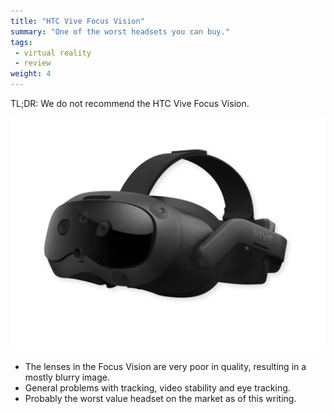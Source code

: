 ```yaml
---
title: "HTC Vive Focus Vision"
summary: "One of the worst headsets you can buy."
tags:
 - virtual reality
 - review
weight: 4
---
```


TL;DR: We do not recommend the HTC Vive Focus Vision.

![](images/headset.webp)

- The lenses in the Focus Vision are very poor in quality, resulting in a mostly blurry image.
- General problems with tracking, video stability and eye tracking.
- Probably the worst value headset on the market as of this writing.
